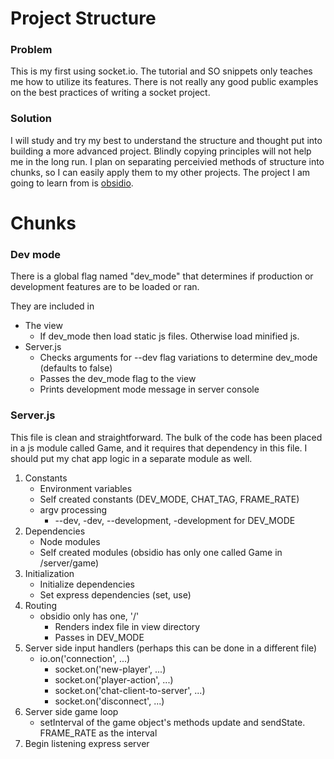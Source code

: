 # Project Structure
### Problem
This is my first using socket.io. The tutorial and SO snippets only teaches me how to utilize its features.
There is not really any good public examples on the best practices of writing a socket project.
### Solution
I will study and try my best to understand the structure and thought put into building a more advanced project.
Blindly copying principles will not help me in the long run. I plan on separating perceivied methods of structure
into chunks, so I can easily apply them to my other projects. The project I am going to learn from is [obsidio](https://github.com/penumbragames/obsidio).

# Chunks
### Dev mode
There is a global flag named "dev_mode" that determines if production or development features are to be loaded or ran.

They are included in
- The view
    - If dev_mode then load static js files. Otherwise load minified js.
- Server.js
    - Checks arguments for --dev flag variations to determine dev_mode (defaults to false)
    - Passes the dev_mode flag to the view
    - Prints development mode message in server console

### Server.js
This file is clean and straightforward. The bulk of the code has been placed in a js module called Game, and it
requires that dependency in this file. I should put my chat app logic in a separate module as well.
1. Constants
    - Environment variables
    - Self created constants (DEV_MODE, CHAT_TAG, FRAME_RATE)
    - argv processing
        - --dev, -dev, --development, -development for DEV_MODE
2. Dependencies
    - Node modules
    - Self created modules (obsidio has only one called Game in /server/game)
3. Initialization
    - Initialize dependencies
    - Set express dependencies (set, use)
4. Routing
    - obsidio only has one, '/'
        - Renders index file in view directory
        - Passes in DEV_MODE
5. Server side input handlers (perhaps this can be done in a different file)
    - io.on('connection', ...)
        - socket.on('new-player', ...)
        - socket.on('player-action', ...)
        - socket.on('chat-client-to-server', ...)
        - socket.on('disconnect', ...)
6. Server side game loop
    - setInterval of the game object's methods update and sendState. FRAME_RATE as the interval
7. Begin listening express server
